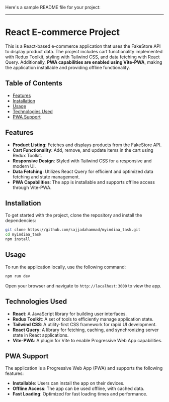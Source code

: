 Here's a sample README file for your project:

---

# React E-commerce Project

This is a React-based e-commerce application that uses the FakeStore API to display product data. The project includes cart functionality implemented with Redux Toolkit, styling with Tailwind CSS, and data fetching with React Query. Additionally, **PWA capabilities are enabled using Vite-PWA**, making the application installable and providing offline functionality.

## Table of Contents

- [Features](#features)
- [Installation](#installation)
- [Usage](#usage)
- [Technologies Used](#technologies-used)
- [PWA Support](#pwa-support)


## Features

- **Product Listing**: Fetches and displays products from the FakeStore API.
- **Cart Functionality**: Add, remove, and update items in the cart using Redux Toolkit.
- **Responsive Design**: Styled with Tailwind CSS for a responsive and modern UI.
- **Data Fetching**: Utilizes React Query for efficient and optimized data fetching and state management.
- **PWA Capabilities**: The app is installable and supports offline access through Vite-PWA.

## Installation

To get started with the project, clone the repository and install the dependencies:

```sh
git clone https://github.com/sajjadahammad/myindiaa_task.git
cd myindiaa_task
npm install
```

## Usage

To run the application locally, use the following command:

```sh
npm run dev
```

Open your browser and navigate to `http://localhost:3000` to view the app.

## Technologies Used

- **React**: A JavaScript library for building user interfaces.
- **Redux Toolkit**: A set of tools to efficiently manage application state.
- **Tailwind CSS**: A utility-first CSS framework for rapid UI development.
- **React Query**: A library for fetching, caching, and synchronizing server state in React applications.
- **Vite-PWA**: A plugin for Vite to enable Progressive Web App capabilities.

## PWA Support

The application is a Progressive Web App (PWA) and supports the following features:

- **Installable**: Users can install the app on their devices.
- **Offline Access**: The app can be used offline, with cached data.
- **Fast Loading**: Optimized for fast loading times and performance.





